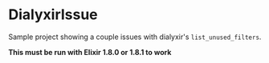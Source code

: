# DialyxirIssue

Sample project showing a couple issues with dialyxir's `list_unused_filters`.

**This must be run with Elixir 1.8.0 or 1.8.1 to work**

